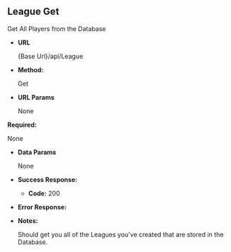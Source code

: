 **League Get**
----
  Get All Players from the Database

* **URL**

  {Base Url}/api/League

* **Method:**

  Get


* **URL Params**

   None

 **Required:**

   None

* **Data Params**

   None

* **Success Response:**

   * **Code:** 200 <br />

* **Error Response:**


* **Notes:**

    Should get you all of the Leagues you've created that are stored in the Database.